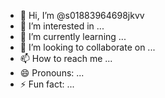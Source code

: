 - 👋 Hi, I’m @s01883964698jkvv
- 👀 I’m interested in ...
- 🌱 I’m currently learning ...
- 💞️ I’m looking to collaborate on ...
- 📫 How to reach me ...
- 😄 Pronouns: ...
- ⚡ Fun fact: ...

<!---
s01883964698jkvv/s01883964698jkvv is a ✨ special ✨ repository because its `README.md` (this file) appears on your GitHub profile.
You can click the Preview link to take a look at your changes.
--->
